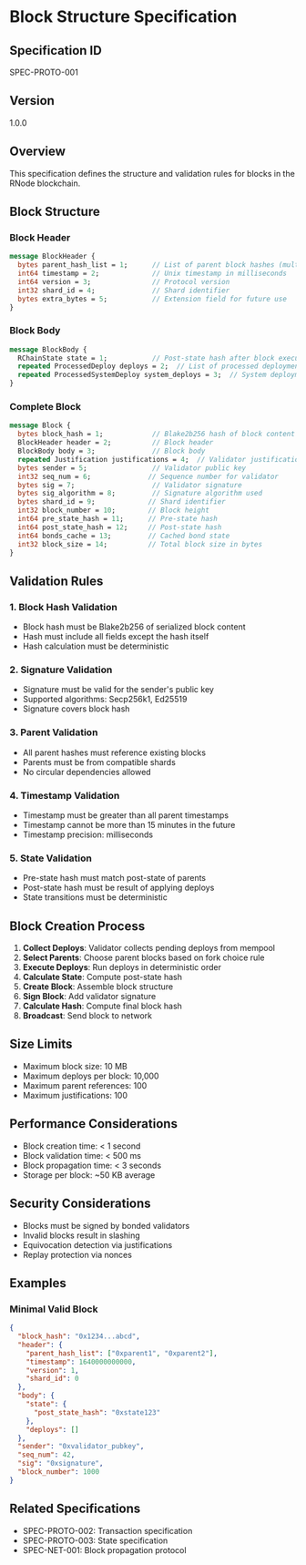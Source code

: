 # Block Structure Specification

## Specification ID
SPEC-PROTO-001

## Version
1.0.0

## Overview
This specification defines the structure and validation rules for blocks in the RNode blockchain.

## Block Structure

### Block Header
```protobuf
message BlockHeader {
  bytes parent_hash_list = 1;      // List of parent block hashes (multi-parent DAG)
  int64 timestamp = 2;             // Unix timestamp in milliseconds
  int64 version = 3;               // Protocol version
  int32 shard_id = 4;              // Shard identifier
  bytes extra_bytes = 5;           // Extension field for future use
}
```

### Block Body
```protobuf
message BlockBody {
  RChainState state = 1;           // Post-state hash after block execution
  repeated ProcessedDeploy deploys = 2;  // List of processed deployments
  repeated ProcessedSystemDeploy system_deploys = 3;  // System deployments
}
```

### Complete Block
```protobuf
message Block {
  bytes block_hash = 1;            // Blake2b256 hash of block content
  BlockHeader header = 2;          // Block header
  BlockBody body = 3;              // Block body
  repeated Justification justifications = 4;  // Validator justifications
  bytes sender = 5;                // Validator public key
  int32 seq_num = 6;              // Sequence number for validator
  bytes sig = 7;                   // Validator signature
  bytes sig_algorithm = 8;         // Signature algorithm used
  bytes shard_id = 9;             // Shard identifier
  int32 block_number = 10;        // Block height
  int64 pre_state_hash = 11;      // Pre-state hash
  int64 post_state_hash = 12;     // Post-state hash
  int64 bonds_cache = 13;         // Cached bond state
  int32 block_size = 14;          // Total block size in bytes
}
```

## Validation Rules

### 1. Block Hash Validation
- Block hash must be Blake2b256 of serialized block content
- Hash must include all fields except the hash itself
- Hash calculation must be deterministic

### 2. Signature Validation
- Signature must be valid for the sender's public key
- Supported algorithms: Secp256k1, Ed25519
- Signature covers block hash

### 3. Parent Validation
- All parent hashes must reference existing blocks
- Parents must be from compatible shards
- No circular dependencies allowed

### 4. Timestamp Validation
- Timestamp must be greater than all parent timestamps
- Timestamp cannot be more than 15 minutes in the future
- Timestamp precision: milliseconds

### 5. State Validation
- Pre-state hash must match post-state of parents
- Post-state hash must be result of applying deploys
- State transitions must be deterministic

## Block Creation Process

1. **Collect Deploys**: Validator collects pending deploys from mempool
2. **Select Parents**: Choose parent blocks based on fork choice rule
3. **Execute Deploys**: Run deploys in deterministic order
4. **Calculate State**: Compute post-state hash
5. **Create Block**: Assemble block structure
6. **Sign Block**: Add validator signature
7. **Calculate Hash**: Compute final block hash
8. **Broadcast**: Send block to network

## Size Limits

- Maximum block size: 10 MB
- Maximum deploys per block: 10,000
- Maximum parent references: 100
- Maximum justifications: 100

## Performance Considerations

- Block creation time: < 1 second
- Block validation time: < 500 ms
- Block propagation time: < 3 seconds
- Storage per block: ~50 KB average

## Security Considerations

- Blocks must be signed by bonded validators
- Invalid blocks result in slashing
- Equivocation detection via justifications
- Replay protection via nonces

## Examples

### Minimal Valid Block
```json
{
  "block_hash": "0x1234...abcd",
  "header": {
    "parent_hash_list": ["0xparent1", "0xparent2"],
    "timestamp": 1640000000000,
    "version": 1,
    "shard_id": 0
  },
  "body": {
    "state": {
      "post_state_hash": "0xstate123"
    },
    "deploys": []
  },
  "sender": "0xvalidator_pubkey",
  "seq_num": 42,
  "sig": "0xsignature",
  "block_number": 1000
}
```

## Related Specifications
- SPEC-PROTO-002: Transaction specification
- SPEC-PROTO-003: State specification
- SPEC-NET-001: Block propagation protocol